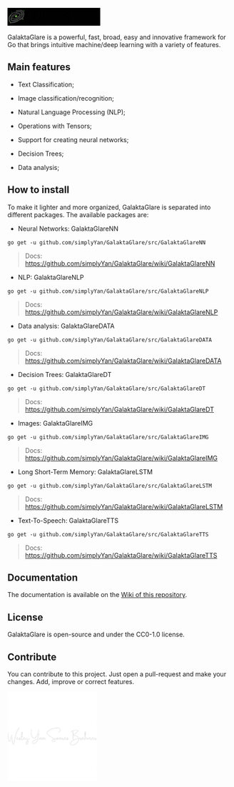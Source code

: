 ![GalaktaGlare](gglare.gif)

GalaktaGlare is a powerful, fast, broad, easy and innovative framework for Go that brings intuitive machine/deep learning with a variety of features.

## Main features

- Text Classification;

- Image classification/recognition;

- Natural Language Processing (NLP);

- Operations with Tensors;

- Support for creating neural networks;

- Decision Trees;

- Data analysis;

## How to install
To make it lighter and more organized, GalaktaGlare is separated into different packages. The available packages are:
- Neural Networks:
GalaktaGlareNN
```
go get -u github.com/simplyYan/GalaktaGlare/src/GalaktaGlareNN
```
> Docs: https://github.com/simplyYan/GalaktaGlare/wiki/GalaktaGlareNN
- NLP:
GalaktaGlareNLP
```
go get -u github.com/simplyYan/GalaktaGlare/src/GalaktaGlareNLP
```
> Docs: https://github.com/simplyYan/GalaktaGlare/wiki/GalaktaGlareNLP
- Data analysis:
GalaktaGlareDATA
```
go get -u github.com/simplyYan/GalaktaGlare/src/GalaktaGlareDATA
```
> Docs: https://github.com/simplyYan/GalaktaGlare/wiki/GalaktaGlareDATA
- Decision Trees: 
GalaktaGlareDT
```
go get -u github.com/simplyYan/GalaktaGlare/src/GalaktaGlareDT
```
> Docs: https://github.com/simplyYan/GalaktaGlare/wiki/GalaktaGlareDT
- Images: 
GalaktaGlareIMG
```
go get -u github.com/simplyYan/GalaktaGlare/src/GalaktaGlareIMG
```
> Docs: https://github.com/simplyYan/GalaktaGlare/wiki/GalaktaGlareIMG
- Long Short-Term Memory: 
GalaktaGlareLSTM
```
go get -u github.com/simplyYan/GalaktaGlare/src/GalaktaGlareLSTM
```
> Docs: https://github.com/simplyYan/GalaktaGlare/wiki/GalaktaGlareLSTM
- Text-To-Speech: 
GalaktaGlareTTS
```
go get -u github.com/simplyYan/GalaktaGlare/src/GalaktaGlareTTS
```
> Docs: https://github.com/simplyYan/GalaktaGlare/wiki/GalaktaGlareTTS

## Documentation
The documentation is available on the [Wiki of this repository](https://github.com/simplyYan/GalaktaGlare/wiki/Docs).

## License
GalaktaGlare is open-source and under the CC0-1.0 license.

## Contribute
You can contribute to this project. Just open a pull-request and make your changes. Add, improve or correct features.

<img src="signature.png" width="200px" height="200px" alt="A project founded by Wesley Yan Soares Brehmer"></img>
